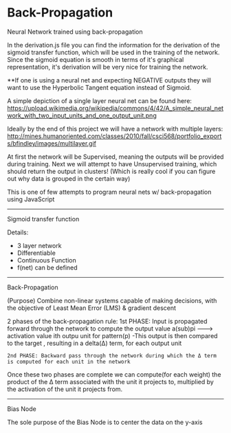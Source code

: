 
# Back-Propagation

Neural Network trained using back-propagation

In the derivation.js file you can find the information for the derivation of the sigmoid transfer function, which will be used in
the training of the network. Since the sigmoid equation is smooth in terms of it's graphical representation, it's derivation  will be very
 nice for training the network.

**If one is using a neural net and expecting NEGATIVE outputs they will want to use the Hyperbolic Tangent equation instead of Sigmoid.




A simple depiction of a single layer neural net can be found here:
https://upload.wikimedia.org/wikipedia/commons/4/42/A_simple_neural_network_with_two_input_units_and_one_output_unit.png

Ideally by the end of this project we will have a network with multiple layers:
http://mines.humanoriented.com/classes/2010/fall/csci568/portfolio_exports/bfindley/images/multilayer.gif

At first the network will be Supervised, meaning the outputs will be provided during training.
Next we will attempt to have Unsupervised training, which should return the output in clusters! (Which is really cool if you can figure out why data is grouped in the certain way)

This is one of few attempts to program neural nets w/ back-propagation using JavaScript


-------------------------------------------------------------------------------------------------------------------------------------

Sigmoid transfer function

Details:
- 3 layer network
- Differentiable
- Continuous Function
- f(net) can be defined

-----------------------------------------------------------------------------------------------------------------------------------------

Back-Propagation

(Purpose) Combine non-linear systems capable of making decisions, with the objective of Least Mean Error (LMS) & gradient descent

2 phases of the back-propagation rule:
    1st PHASE: Input is propagated forward through the network to compute the output value
                a(sub)pi ---> activation value ith outpu unit for pattern(p)
                -This output is then compared to the target , resulting in a delta(Δ) term, for each output unit

    2nd PHASE: Backward pass through the network during which the Δ term is computed for each unit in the network

 Once these two phases are complete we can compute(for each weight) the product of the Δ term associated with the unit it projects
 to, multiplied by the activation of the unit it projects from.


 ----------------------------------------------------------------------------------------------------------------------------------------------

Bias Node

The sole purpose of the Bias Node is to center the data on the y-axis
